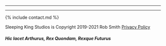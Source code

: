 <div class="row">
  <div class="col-12 col-xl-3 d-none d-xl-block">
    <hr>
  </div>

  <div class="col-12 col-xl-9">
    <hr>
  </div>
</div>

<div class="d-block d-xl-none text-center">
  {% include contact.md %}
</div>

<p class="text-center">
  Sleeping King Studios is <i class="fa fa-copyright"></i> Copyright 2019-2021 Rob Smith
  <i class="fa fa-fw fa-minus"></i>
  <a href="/about/privacy.html" target="_blank">
    Privacy Policy
  </a>
</p>

<h5 class="text-center" style="margin-bottom: 20px;">
  <em>Hic Iacet Arthurus, Rex Quondam, Rexque Futurus</em>
</h5>
